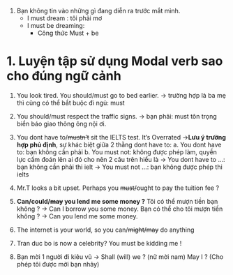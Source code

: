 1. Bạn không tin vào những gì đang diễn ra trước mắt mình.
	- I must dream : tôi phải mơ
	- I must be dreaming: 
		- Công thức Must + be 



# 1. Luyện tập sử dụng Modal verb sao cho đúng ngữ cảnh
1.  You look tired. You should/must go to bed earlier. → trường hợp là ba mẹ thì cũng có thể bắt buộc đi ngủ: must
    
2. You should/must respect the traffic signs. → bạn phải: must tôn trọng biển báo giao thông ông nội ơi.
    
3. You dont have to/~~mustn’t~~ sit the IELTS test. It’s Overrated 
   →**Lưu ý trường hợp phủ định**, sự khác biệt giữa 2 thằng dont have to: 
   a. You dont have to: bạn không cần phải
   b. You must not: không được phép làm, quyền lực cấm đoán lên ai đó cho nên 2 câu trên hiểu là → You dont have to …: bạn không cần phải thi ielt → You must not …: bạn không được phép thi ielts
    
4.  Mr.T looks a bit upset. Perhaps you ~~must/~~ought to pay the tuition fee ?
    
5.  **Can/could/~~may~~ you lend me some money ?**
    Tôi có thể mượn tiền bạn không ? → Can I borrow you some money.
    Bạn có thể cho tôi mượn tiền không ? → Can you lend me some money.
    
6. The internet is your world, so you can/~~might/may~~ do anything
    
7. Tran duc bo is now a celebrity? You must be kidding me !
8. Bạn mời 1 người đi kiêu vũ
   -> Shall (will) we ? (nữ mời nam)
   May I ? (Cho phép tôi được mời bạn nhảy)
